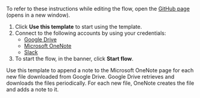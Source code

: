 To refer to these instructions while editing the flow, open the [GitHub page](https://github.com/ot4i/app-connect-templates/tree/main/resources/markdown/Append%20a%20note%20to%20the%20Microsoft%20OneNote%20page%20for%20each%20file%20downloaded%20from%20Google%20Drive_instructions.md) (opens in a new window).

1. Click **Use this template** to start using the template.
2. Connect to the following accounts by using your credentials:
   - [Google Drive](https://ibm.biz/acgdrive) 
   - [Microsoft OneNote](https://ibm.biz/acmsonenote)
   - [Slack](https://ibm.biz/acslack)
3. To start the flow, in the banner, click **Start flow**.

Use this template to append a note to the Microsoft OneNote page for each new file downloaded from Google Drive. Google Drive retrieves and downloads the files periodically. For each new file, OneNote creates the file and adds a note to it.
